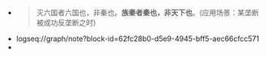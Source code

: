 - >灭六国者六国也，非秦也。**族秦者秦也，非天下也**。(应用场景：某垄断被成功反垄断之时)
- logseq://graph/note?block-id=62fc28b0-d5e9-4945-bff5-aec66cfcc571
-